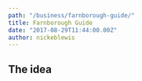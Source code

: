 ```yaml
---
path: "/business/farnborough-guide/"
title: Farnborough Guide
date: "2017-08-29T11:44:00.00Z"
author: nickeblewis
---
```


## The idea